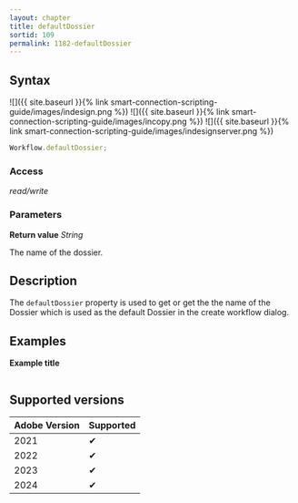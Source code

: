 ```yaml
---
layout: chapter
title: defaultDossier
sortid: 109
permalink: 1182-defaultDossier
---
```


## Syntax

![]({{ site.baseurl }}{% link smart-connection-scripting-guide/images/indesign.png %}) ![]({{ site.baseurl }}{% link smart-connection-scripting-guide/images/incopy.png %}) ![]({{ site.baseurl }}{% link smart-connection-scripting-guide/images/indesignserver.png %})

```javascript
Workflow.defaultDossier;
```

### Access

_read/write_

### Parameters

**Return value** _String_

The name of the dossier.

## Description

The `defaultDossier` property is used to get or get the the name of the Dossier which is used as the default Dossier in the create workflow dialog.

## Examples

**Example title**

```javascript

```

## Supported versions

| Adobe Version | Supported |
| ------------- | --------- |
| 2021          | ✔         |
| 2022          | ✔         |
| 2023          | ✔         |
| 2024          | ✔         |

